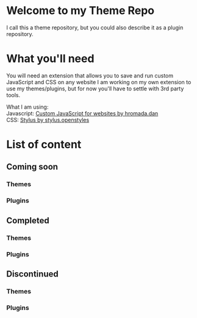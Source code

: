 # Welcome to my Theme Repo
I call this a theme repository, but you could also describe it as a plugin repository.

# What you'll need <br>
You will need an extension that allows you to save and run custom JavaScript and CSS on any website
I am working on my own extension to use my themes/plugins, but for now you'll have to settle with 3rd party tools.

What I am using: <br>
Javascript: [Custom JavaScript for websites by hromada.dan](https://www.google.com "Visit extension in store") <br>
CSS: [Stylus by stylus.openstyles](https://add0n.com/stylus.html "Visit official website")


# List of content

## Coming soon
### Themes

### Plugins

## Completed
### Themes

### Plugins

## Discontinued
### Themes

### Plugins


